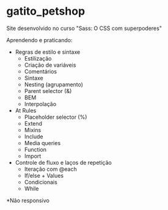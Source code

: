 # gatito_petshop

Site desenvolvido no curso "Sass: O CSS com superpoderes"

Aprendendo e praticando:

- Regras de estilo e sintaxe
	- Estilização
	- Criação de variáveis
	- Comentários
	- Sintaxe
	- Nesting (agrupamento)
	- Parent selector (&)
	- BEM
	- Interpolação
- At Rules
	- Placeholder selector (%)
	- Extend
	- Mixins
	- Include
	- Media queries
	- Function
	- Import
- Controle de fluxo e laços de repetição
	- Iteração com @each
	- If/else + Values
	- Condicionais
	- While

*Não responsivo
